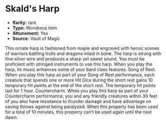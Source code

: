 
# Skald's Harp

* **Rarity:** rare
* **Type:** Wondrous item
* **Attunement:** Yes
* **Source:** Vault of Magic


This ornate harp is fashioned from maple and engraved with heroic scenes of warriors battling trolls and dragons inlaid in bone. The harp is strung with fine silver wire and produces a sharp yet sweet sound. You must be proficient with stringed instruments to use this harp. When you play the harp, its music enhances some of your bard class features. Song of Rest. When you play this harp as part of your Song of Rest performance, each creature that spends one or more Hit Dice during the short rest gains 10 temporary hit points at the end of the short rest. The temporary hit points last for 1 hour. Countercharm. When you play this harp as part of your Countercharm performance, you and any friendly creatures within 30 feet of you also have resistance to thunder damage and have advantage on saving throws against being paralyzed. When this property has been used for a total of 10 minutes, this property can’t be used again until the next dawn.
